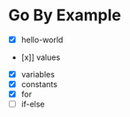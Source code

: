 # Go By Example

- [x] hello-world
- [x]] values
- [x] variables
- [x] constants
- [x] for
- [ ] if-else
